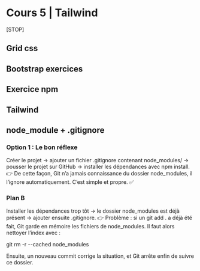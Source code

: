 # Cours 5 | Tailwind

[STOP]

## Grid css

## Bootstrap exercices

## Exercice npm

## Tailwind

## node_module + .gitignore

### Option 1 : Le bon réflexe

Créer le projet → ajouter un fichier .gitignore contenant node_modules/ → pousser le projet sur GitHub → installer les dépendances avec npm install.
👉 De cette façon, Git n’a jamais connaissance du dossier node_modules, il l’ignore automatiquement. C’est simple et propre. ✅

### Plan B

Installer les dépendances trop tôt → le dossier node_modules est déjà présent → ajouter ensuite .gitignore.
👉 Problème : si un git add . a déjà été fait, Git garde en mémoire les fichiers de node_modules. Il faut alors nettoyer l’index avec :

git rm -r --cached node_modules

Ensuite, un nouveau commit corrige la situation, et Git arrête enfin de suivre ce dossier.